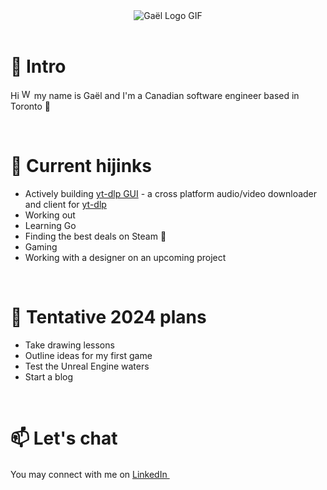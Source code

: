 <div style="text-align: center;">
  <img src="https://ahacverhpougzlzojfyo.supabase.co/storage/v1/object/public/Uncategorized/animated-logo.gif" alt="Gaël Logo GIF">
  <br>
  <br>
</div>


# 🌠 Intro
<p>
  Hi
  <img src="https://ahacverhpougzlzojfyo.supabase.co/storage/v1/object/public/Uncategorized/waving-hand.gif" alt="Waving hand GIF" width=16>
  my name is Gaël and I'm a Canadian software engineer based in Toronto 🍁
</p>

<br>

# 🚀 Current hijinks
<ul>
  <li>Actively building <a href="https://github.com/gaeljacquin/yt-dlp-gui">yt-dlp GUI</a> - a cross platform audio/video downloader and client for <a href="https://github.com/yt-dlp/yt-dlp">yt-dlp</a></li>
  <li>Working out</li>
  <li>Learning Go</li>
  <li>Finding the best deals on Steam 🤑</li>
  <li>Gaming</li>
  <li>Working with a designer on an upcoming project</li>
</ul>

<br>

# 🔭 Tentative 2024 plans
<ul>
  <li>Take drawing lessons</li>
  <li>Outline ideas for my first game</li>
  <li>Test the Unreal Engine waters</li>
  <li>Start a blog</li>
</ul>

<br>

# 📫 Let's chat
You may connect with me on [LinkedIn <image src="https://ahacverhpougzlzojfyo.supabase.co/storage/v1/object/public/Uncategorized/linkedin2.svg" width=16>](https://linkedin.com/in/gaeljacquin)

<!-- I'm also looking for SSBU sparring partners online so feel free to DM me your friend code! I main 🤖 btw -->

